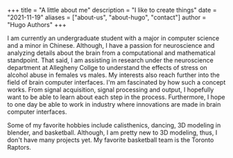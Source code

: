 +++
title = "A little about me"
description = "I like to create things"
date = "2021-11-19"
aliases = ["about-us", "about-hugo", "contact"]
author = "Hugo Authors"
+++

I am currently an undergraduate student with a major in computer science and a minor in Chinese. Although, I have a passion for neuroscience and analyzing details about the brain from a computational and mathematical standpoint. That said, I am assisting in research under the neuroscience department at Allegheny Collge to understand the effects of stress on alcohol abuse in females vs males. My interests also reach further into the field of brain computer interfaces. I'm am fascinated by how such a concept works. From signal acquisition, signal processing and output, I hopefully want to be able to learn about each step in the process. Furthermore, I hope to one day be able to work in industry where innovations are made in brain computer interfaces.

Some of my favorite hobbies include calisthenics, dancing, 3D modeling in blender, and basketball. Although, I am pretty new to 3D modeling, thus, I don't have many projects yet. My favorite basketball team is the Toronto Raptors.
